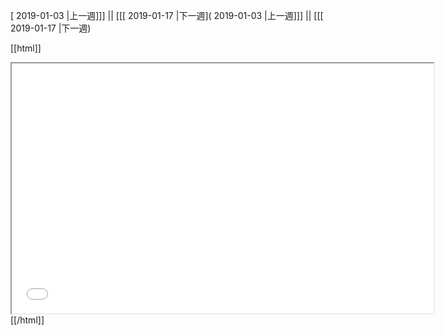 [ 2019-01-03 |上一週]]] || [[[ 2019-01-17 |下一週]( 2019-01-03 |上一週]]] || [[[ 2019-01-17 |下一週)



[[html]]
<iframe src='<http://pad.hackingthursday.org>  ?showControls=true&showChat=true&showLineNumbers=true&useMonospaceFont=false' width=675 height=400></iframe>
[[/html]]